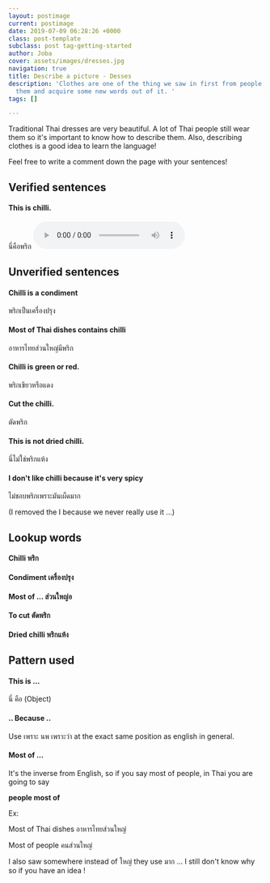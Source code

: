 ```yaml
---
layout: postimage
current: postimage
date: 2019-07-09 06:28:26 +0000
class: post-template
subclass: post tag-getting-started
author: Joba
cover: assets/images/dresses.jpg
navigation: true
title: Describe a picture - Desses
description: 'Clothes are one of the thing we saw in first from people. Let''s describe
  them and acquire some new words out of it. '
tags: []

---
```

Traditional Thai dresses are very beautiful. A lot of Thai people still wear them so it's important to know how to describe them. Also, describing clothes is a good idea to learn the language!

Feel free to write a comment down the page with your sentences!

## Verified sentences

#### This is chilli.

<span class="blue">นี่คือพริก</span> <audio controls preload src="assets/sound/นี่คือพริก.mp3">

## Unverified sentences

#### Chilli is a condiment

<span class="blue">พริกเป็นเครื่องปรุง</span>

#### Most of Thai dishes contains chilli

<span class="blue">อาหารไทยส่วนใหญ่มีพริก</span>

#### Chilli is green or red.

<span class="blue">พริกเขียวหรือแดง</span>

#### Cut the chilli.

<span class="blue">ตัดพริก</span>

#### This is not dried chilli.

<span class="blue">นี่ไม่ใช่พริกแห้ง</span>

#### I don't like chilli because it's very spicy

<span class="blue">ไม่ชอบพริกเพราะมันเผ็ดมาก</span>

(I removed the I because we never really use it ...)

## Lookup words

#### Chilli <span class="blue">พริก</span>

#### Condiment <span class="blue">เครื่องปรุง</span>

#### Most of ... <span class="blue">ส่วนใหญ่อ</span>

#### To cut <span class="blue">ตัดพริก</span>

#### Dried chilli <span class="blue">พริกแห้ง</span>

## Pattern used

#### This is ...

<span class="blue">นี่ คือ (Object)</span>

#### .. Because ..

Use <span class="blue">เพราะ</span> นพ <span class="blue">เพราะว่า</span>  at the exact same position as english in general.

#### Most of ...

It's the inverse from English, so if you say most of people, in Thai you are going to say

**people most of**

Ex:

Most of Thai dishes <span class="blue">อาหารไทยส่วนใหญ่</span>

Most of people <span class="blue">คนส่วนใหญ่</span>

I also saw somewhere instead of   <span class="blue">ใหญ่</span> they use <span class="blue">มาก</span> ... I still don't know why so if you have an idea !